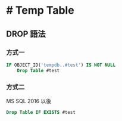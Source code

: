 # # Temp Table


## DROP 語法

### 方式一

```sql
IF OBJECT_ID('tempdb..#test') IS NOT NULL 
    Drop Table #test
```

### 方式二

MS SQL 2016 以後

```sql
Drop Table IF EXISTS #test
```
